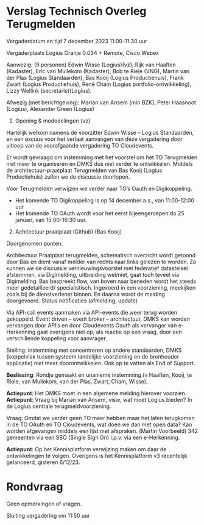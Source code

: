 # Verslag Technisch Overleg Terugmelden

Vergaderdatum en tijd	7 december 2023 11:00-11:30 uur						
 
Vergaderplaats	Logius Oranje 0.034 + Remote, Cisco Webex

Aanwezig:
(9 personen) Edwin Wisse (Logius)(vz), Rijk van Haaften (Kadaster), Eric van Mullekom (Kadaster), Bob te Riele (VNG), Martin van der Plas (Logius Standaarden), Bas Kooij (Logius Productiehuis), Frank Zwart (Logius Productiehuis), René Cham (Logius portfolio-ontwikkeling), Lizzy Wellink (secretaris)(Logius).

Afwezig (met berichtgeving):
Marian van Ansem (min BZK), Peter Haasnoot (Logius), Alexander Green (Logius) 

1.	Opening & mededelingen (vz)

Hartelijk welkom namens de voorzitter Edwin Wisse – Logius Standaarden, en een excuus voor het verlaat aanvangen 
van deze vergadering door uitloop van de voorafgaande vergadering TO Cloudevents.

Er wordt gevraagd om instemming met het voorstel om het TO Terugmelden niet meer te organiseren en DMKS dus 
niet verder te ontwikkelen. Middels de architectuur-praatplaat Terugmelden van Bas Kooij 
(Logius Productiehuis) zullen we de discussie doorlopen. 

Voor Terugmelden verwijzen we verder naar TO’s Oauth en Digikoppeling.
- Het komende TO Digikoppeling is op 14 december a.s., van 11:00-12:00 uur
- Het komende TO OAuth wordt voor het eerst bijeengeroepen do 25 januari, van 15:00-16:30 uur.

2.	Achitectuur praatplaat (Github) (Bas Kooij)

Doorgenomen punten:

Architectuur Praatplaat terugmelden, schematisch overzicht wordt getoond door Bas en dient 
vanaf melder van rechts naar links gelezen te worden. 
Zo kunnen we de discussie vernieuwingsvoorstel met federatief datastelsel afstemmen, 
via Digimelding, uitbreiding wel/niet, gaat toch teveel via Digimelding.
Bas bespreekt flow, van boven naar beneden wordt het steeds meer gedetailleerd/ specialistisch. 
Ingevoerd in een voorziening, meekijken zoals bij de dienstverlener binnen. En daarna wordt de 
melding doorgevoerd. Status notificaties (afmelding, update)

Via API-call events aanmaken via API-events die weer terug worden gekoppeld.
Event driven – event broker – architectuur, DMKS kan worden vervangen door API’s en door Cloudevents
Oauth als vervanger van e-Herkenning gaat overigens niet op, als reactie op een vraag, 
door een verschillende koppeling voor aanvrager.

Stelling: instemming met concentreren op andere standaarden, 
DMKS (koppelvlak tussen systeem landelijke voorziening en de bronhouder applicatie) niet 
meer doorontwikkelen. Ook op te vatten als End of Support. 

**Beslissing**: Rondje gemaakt en unanieme instemming (v Haaften, Kooij, te Riele, van Mullekom, van der Plas, Zwart, Cham, Wisse).

**Actiepunt**: Het DMKS moet in een algemene melding hierover voorzien.
**Actiepunt**: Vraag bij Marian van Ansem, visie, wat moet Logius bieden? In de Logius centrale terugmeldvoorziening.

Vraag: Omdat we verder geen TO meer hebben maar het laten terugkomen in de TO OAuth en TO Cloudevents, wat doen we dan met open data? 
Kan worden afgevangen middels een lijst met afspraken.
(Martin Voorbeeld) 342 gemeenten via een SSO (Single Sign On) i.p.v. via een e-Herkenning.

**Actiepunt**: Op het Kennisplatform verwijzing maken om daar de ontwikkelingen te volgen. Overigens is het Kennisplatform v3 recentelijk gelanceerd, gisteren 6/12/23.

# Rondvraag

Geen opmerkingen of vragen.

Sluiting vergadering om 11:50 uur
